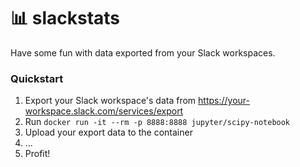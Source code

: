 # 📊 slackstats

Have some fun with data exported from your Slack workspaces.

### Quickstart

1. Export your Slack workspace's data from https://your-workspace.slack.com/services/export
2. Run `docker run -it --rm -p 8888:8888 jupyter/scipy-notebook` 
3. Upload your export data to the container
4. ...
5. Profit!
